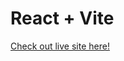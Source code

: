 # React + Vite

[Check out live site here!](https://664fb478740a8971bcd81d55--verdant-zabaione-3d7b7f.netlify.app/)
